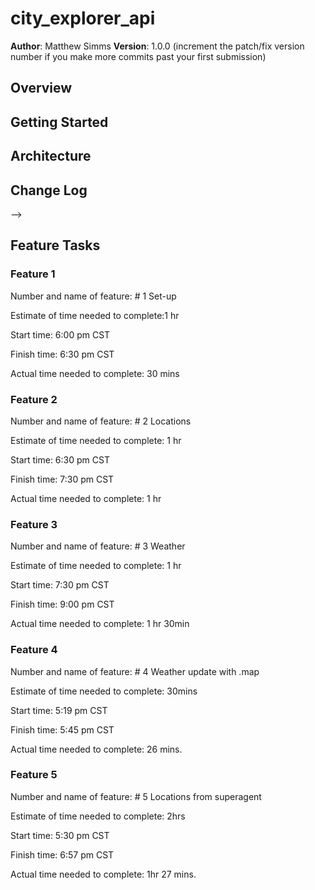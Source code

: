 # city_explorer_api

**Author**: Matthew Simms
**Version**: 1.0.0 (increment the patch/fix version number if you make more commits past your first submission)

## Overview
<!-- Provide a high level overview of what this application is and why you are building it, beyond the fact that it's an assignment for this class. (i.e. What's your problem domain?) -->

## Getting Started
<!-- What are the steps that a user must take in order to build this app on their own machine and get it running? -->

## Architecture
<!-- Provide a detailed description of the application design. What technologies (languages, libraries, etc) you're using, and any other relevant design information. -->

## Change Log
<!-- Use this area to document the iterative changes made to your application as each feature is successfully implemented. Use time stamps. Here's an examples:

01-01-2001 4:59pm - Application now has a fully-functional express server, with a GET route for the location resource.

## Credits and Collaborations
<!-- Give credit (and a link) to other people or resources that helped you build this application. -->
-->
## Feature Tasks 

### Feature 1
Number and name of feature: # 1 Set-up

Estimate of time needed to complete:1 hr

Start time: 6:00 pm CST

Finish time: 6:30 pm CST

Actual time needed to complete: 30 mins

### Feature 2
Number and name of feature: # 2 Locations

Estimate of time needed to complete: 1 hr

Start time: 6:30 pm CST

Finish time: 7:30 pm CST

Actual time needed to complete: 1 hr

### Feature 3
Number and name of feature: # 3 Weather

Estimate of time needed to complete: 1 hr

Start time: 7:30 pm CST

Finish time: 9:00 pm CST

Actual time needed to complete: 1 hr 30min

### Feature 4
Number and name of feature: # 4 Weather update with .map

Estimate of time needed to complete: 30mins

Start time: 5:19 pm CST

Finish time: 5:45 pm CST

Actual time needed to complete: 26 mins. 

### Feature 5
Number and name of feature: # 5 Locations from superagent

Estimate of time needed to complete: 2hrs

Start time: 5:30 pm CST

Finish time: 6:57 pm CST

Actual time needed to complete: 1hr 27 mins. 

